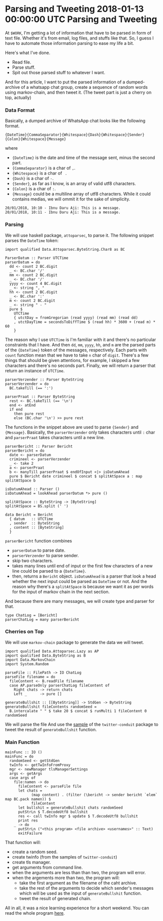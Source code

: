 Parsing and Tweeting
2018-01-13 00:00:00 UTC
Parsing and Tweeting
====================

At `$WORK`, I'm getting a lot of information that have to be parsed in form of
text file.
Whether it's from email, log files, and stuffs like that.
So, I guess I have to automate those information parsing to ease my life a bit.

Here's what I've done.
- Read file.
- Parse stuff.
- Spit out those parsed stuff to whatever I want.

And for this article, I want to put the parsed information of a dumped-archive of
a whatsapp chat group, create a sequence of random words using markov-chain,
and then tweet it.
(The tweet part is just a cherry on top, actually)

### Data Format
Basically, a dumped archive of WhatsApp chat looks like the following format.
```
{DateTime}{CommaSeparator}{Whitespace}{Dash}{Whitespace}{Sender}{Colon}{Whitespace}{Message}
```
where
- `{DateTime}` is the date and time of the message sent, minus the second part.
- `{CommaSeparator}` is a char of `,`.
- `{Whitespace}` is a char of ` `.
- `{Dash}` is a char of `-`.
- `{Sender}`, as far as I know, is an array of valid utf8 characters.
- `{Colon}` is a char of `:`.
- `{Message}` could be a multiline array of utf8 characters.
  While it could contains medias, we will ommit it for the sake of simplicity.
```
20/01/2018, 10:10 - Ibnu Daru Aji: This is a message.
20/01/2018, 10:11 - Ibnu Daru Aji: This is a message.

```

### Parsing
We will use haskell package, `attoparsec`, to parse it.
The following snippet parses the `DateTime` token:
```
import qualified Data.Attoparsec.ByteString.Char8 as BC

ParserDatum :: Parser UTCTime
parserDatum = do
  dd <- count 2 BC.digit
  _ <- BC.char '/'
  mm <- count 2 BC.digit
  _ <- BC.char '/'
  yyyy <- count 4 BC.digit
  _ <- string ", "
  hh <- count 2 BC.digit
  _ <- BC.char ':'
  m <- count 2 BC.digit
  _ <- string " - "
  pure $
    UTCTime
    { utctDay = fromGregorian (read yyyy) (read mm) (read dd)
    , utctDayTime = secondsToDiffTime $ (read hh) * 3600 + (read m) * 60
    }
```
The reason why I use `UTCTime` is I'm familiar with it and there's no particular
constraints that I have.
And then `dd`, `mm`, `yyyy`, `hh`, and `m` are the parsed parts of the `{DateTime}`
token of the messages, respectively.
Each parts with `count` function mean that we have to take `n` char of `digit`.
There's a few things that should be given attentions, for example, I skipped a few
characters and there's no seconds part.
Finally, we will return a parser that return an instance of `UTCTime`.

```
parserVerzender :: Parser ByteString
parserVerzender = do
  BC.takeTill (== ':')

parserPraat :: Parser ByteString
  rest <- BC.takeTill (== '\n')
  end <- atEnd
  if end
    then pure rest
    else (BC.char '\n') >> pure rest
```
The functions in the snippet above are used to parse `{Sender}` and `{Message}`.
Basically, the `parserVerzender` only takes characters until `:` char and `parserPraat`
takes characters until a new line.

```
parserBericht :: Parser Bericht
parserBericht = do
  date <- parserDatum
  crimineel <- parserVerzender
  _ <- take 2
  a <- parserPraat
  b <- manyTill parserPraat $ endOfInput <|> isDatumAhead
  pure $ Bericht date crimineel $ concat $ splitAtSpace a : map splitAtSpace b

isDatumAhead :: Parser ()
isDatumAhead = lookAhead parserDatum *> pure ()

splitAtSpace :: ByteString -> [ByteString]
splitAtSpace = BS.split (' ')

data Bericht = Bericht
  { datum   :: UTCTime
  , sender  :: ByteString
  , content :: [ByteString]
  }
```
`parserBericht` function combines
- `parserDatum` to parse date.
- `parserVerzender` to parse sender.
- skip two characters.
- takes many lines until end of input or the first few characters of a new line
  could be parsed to a `{DateTime}`.
- then, returns a `Bericht` object.
`isDatumAhead` is a parser that look a head whether the next input could be parsed
as `DateTime` or not.
And the reason why there's a `splitAtSpace` is because we want it as per words
for the input of markov chain in the next section.

And because there are many messages, we will create type and parser for that.
```
type ChatLog = [Bericht]
parserChatLog = many parserBericht
```

### Cherries on Top
We will use `markov-chain` package to generate the data we will tweet.
```
import qualified Data.Attoparsec.Lazy as AP
import qualified Data.ByteString as B
import Data.MarkovChain
import System.Random

parseFile :: FilePath -> IO ChatLog
parseFile filename = do
  fileContent <- B.readFile filename
  case AP.parseOnly parserChatLog fileContent of
    Right chats -> return chats
    Left _      -> pure []

generateBullshit :: [[ByteString]] -> StdGen -> ByteString
generateBullshit fileContents randomSeed =
  B.intercalate " " $ take 20 $ concat $ runMulti 1 fileContent 0 randomSeed
```
We will parse the file 
And use the [sample](https://github.com/himura/twitter-conduit/tree/master/sample)
of the `twitter-conduit` package to tweet the result of `generateBullshit` function.

### Main Function
```
mainFunc :: IO ()
mainFunc = do
  randomSeed <- getStdGen
  twInfo <- getTwInfoFromProxy
  mgr <- newManager tlsManagerSettings
  args <- getArgs
  case args of
    file:namen -> do
      fileContent <- parseFile file
      let chats =
            (map content) . (filter (\bericht -> sender bericht `elem` map BC.pack namen)) $
            fileContent
      let bullshit = generateBullshit chats randomSeed
      putStrLn $ T.decodeUtf8 bullshit
      res <- call twInfo mgr $ update $ T.decodeUtf8 bullshit
      print res
    _ -> do
      putStrLn ("<this program> <file archive> <usernames>" :: Text)
      exitFailure
```
That function will:
- create a random seed.
- create twinfo (from the samples of `twitter-conduit`)
- create tls manager.
- get arguments from command line.
- when the arguments are less than than two, the program will error.
- when the argements more than two, the program will:
  - take the first argument as the filename of the caht archive.
  - take the rest of the arguments to decide which sender's messages which
    will be used as the input of `generateBullshit` function.
  - tweet the result of generated chain.

All in all, it was a nice learning experience for a short weekend.
You can read the whole program [here](https://gitlab.com/ibunda/Tiwik).
